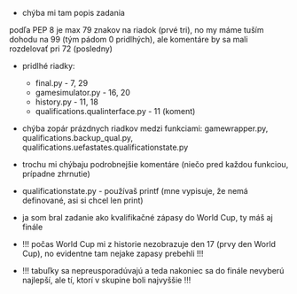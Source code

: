 * chýba mi tam popis zadania

podľa PEP 8 je max 79 znakov na riadok (prvé tri), no my máme tuším dohodu na 99 (tým pádom 0 pridlhých), ale komentáre by sa mali rozdelovať pri 72 (posledny)
* pridlhé riadky:
  * final.py - 7, 29
  * gamesimulator.py - 16, 20
  * history.py - 11, 18
  * qualifications.qualinterface.py - 11 (koment)
* chýba zopár prázdnych riadkov medzi funkciami: gamewrapper.py, qualifications.backup_qual.py, qualifications.uefastates.qualificationstate.py
* trochu mi chýbaju podrobnejšie komentáre (niečo pred každou funkciou, prípadne zhrnutie)
* qualificationstate.py - používaš printf (mne vypisuje, že nemá definované, asi si chcel len print)
* ja som bral zadanie ako kvalifikačné zápasy do World Cup, ty máš aj finále


* !!! počas World Cup mi z historie nezobrazuje den 17 (prvy den World Cup), no evidentne tam nejake zapasy prebehli !!!
* !!! tabuľky sa nepreusporadúvajú a teda nakoniec sa do finále nevyberú najlepší, ale tí, ktorí v skupine boli najvyššie !!!

